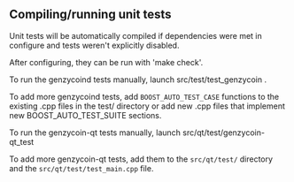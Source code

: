 Compiling/running unit tests
------------------------------------

Unit tests will be automatically compiled if dependencies were met in configure
and tests weren't explicitly disabled.

After configuring, they can be run with 'make check'.

To run the genzycoind tests manually, launch src/test/test_genzycoin .

To add more genzycoind tests, add `BOOST_AUTO_TEST_CASE` functions to the existing
.cpp files in the test/ directory or add new .cpp files that
implement new BOOST_AUTO_TEST_SUITE sections.

To run the genzycoin-qt tests manually, launch src/qt/test/genzycoin-qt_test

To add more genzycoin-qt tests, add them to the `src/qt/test/` directory and
the `src/qt/test/test_main.cpp` file.
